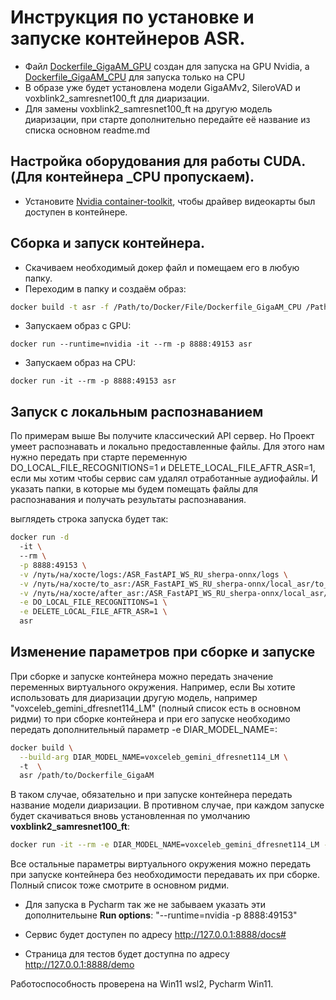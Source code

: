 # Инструкция по установке и запуске контейнеров ASR.
- Файл [Dockerfile_GigaAM_GPU](Dockerfile_GigaAM_GPU) создан для запуска на GPU Nvidia, а [Dockerfile_GigaAM_CPU](Dockerfile_GigaAM_CPU) для запуска только на CPU
- В образе уже будет установлена модели GigaAMv2, SileroVAD и voxblink2_samresnet100_ft для диаризации.
- Для замены voxblink2_samresnet100_ft на другую модель диаризации, при старте дополнительно передайте её название из списка основном readme.md 

## Настройка оборудования для работы CUDA. (Для контейнера _CPU пропускаем).
- Установите [Nvidia container-toolkit](https://docs.nvidia.com/datacenter/cloud-native/container-toolkit/latest/install-guide.html), чтобы драйвер видеокарты был доступен в контейнере. 

## Сборка и запуск контейнера.
- Скачиваем необходимый докер файл и помещаем его в любую папку.
- Переходим в папку и создаём образ:
```bash
docker build -t asr -f /Path/to/Docker/File/Dockerfile_GigaAM_CPU /Path/to/Docker/Folder
```
 
- Запускаем образ c GPU:
```commandline
docker run --runtime=nvidia -it --rm -p 8888:49153 asr
```
- Запускаем образ на CPU:
```commandline
docker run -it --rm -p 8888:49153 asr
```

## Запуск с локальным распознаванием 
По примерам выше Вы получите классический API сервер.
Но Проект умеет распознавать и локально предоставленные файлы.
Для этого нам нужно передать при старте переменную DO_LOCAL_FILE_RECOGNITIONS=1 и DELETE_LOCAL_FILE_AFTR_ASR=1, если мы
хотим чтобы сервис сам удалял отработанные аудиофайлы. И указать папки, в которые мы будем помещать файлы для 
распознавания и получать результаты распознавания. 

выглядеть строка запуска будет так:

```bash
docker run -d 
  -it \ 
  --rm \
  -p 8888:49153 \
  -v /путь/на/хосте/logs:/ASR_FastAPI_WS_RU_sherpa-onnx/logs \
  -v /путь/на/хосте/to_asr:/ASR_FastAPI_WS_RU_sherpa-onnx/local_asr/to_asr \
  -v /путь/на/хосте/after_asr:/ASR_FastAPI_WS_RU_sherpa-onnx/local_asr/after_asr \
  -e DO_LOCAL_FILE_RECOGNITIONS=1 \
  -e DELETE_LOCAL_FILE_AFTR_ASR=1 \
  asr

```

## Изменение параметров при сборке и запуске
При сборке и запуске контейнера можно передать значение переменных виртуального окружения. Например, если Вы хотите 
использовать для диаризации другую модель, например "voxceleb_gemini_dfresnet114_LM" (полный список есть в основном ридми)
то при сборке контейнера и при его запуске необходимо передать дополнительный параметр -e DIAR_MODEL_NAME=:
```bash
docker build \
  --build-arg DIAR_MODEL_NAME=voxceleb_gemini_dfresnet114_LM \ 
  -t  \
  asr /path/to/Dockerfile_GigaAM
```
В таком случае, обязательно и при запуске контейнера передать название модели диаризации. В противном случае, при каждом 
запуске будет скачиваться вновь установленная по умолчанию **voxblink2_samresnet100_ft**:

```bash
docker run -it --rm -e DIAR_MODEL_NAME=voxceleb_gemini_dfresnet114_LM -p 8888:49153 asr
```
Все остальные параметры виртуального окружения можно передать при запуске контейнера без необходимости передавать их при сборке.
Полный список тоже смотрите в основном ридми.


- Для запуска в Pycharm так же не забываем указать эти дополнительыне  **Run options**:  "--runtime=nvidia -p 8888:49153"

- Сервис будет доступен по адресу http://127.0.0.1:8888/docs#
- Страница для тестов будет доступна по адресу http://127.0.0.1:8888/demo

Работоспособность проверена на Win11 wsl2, Pycharm Win11. 
